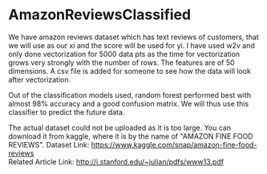 # AmazonReviewsClassified

We have amazon reviews dataset which has text reviews of customers, that we will use as our xi and the score will be used for yi. I have used w2v and only done vectorization for 
5000 data pts as the time for vectorization grows very strongly with the number of rows. The features are of 50 dimensions. A csv file is added for someone to see how the data 
will look after vectorization.

Out of the classification models used, random forest performed best with almost 98% accuracy and a good confusion matrix. We will thus use this classifier to predict the future 
data.

The actual dataset could not be uploaded as it is too large. You can download it from kaggle, where it is by the name of "AMAZON FINE FOOD REVIEWS".
Dataset Link: https://www.kaggle.com/snap/amazon-fine-food-reviews<br>
Related Article Link: http://i.stanford.edu/~julian/pdfs/www13.pdf

